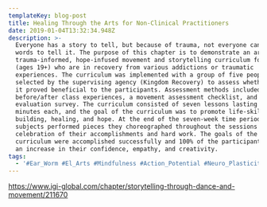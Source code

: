 ```yaml
---
templateKey: blog-post
title: Healing Through the Arts for Non-Clinical Practitioners
date: 2019-01-04T13:32:34.948Z
description: >-
  Everyone has a story to tell, but because of trauma, not everyone can use
  words to tell it. The purpose of this chapter is to demonstrate an arts-based,
  trauma-informed, hope-infused movement and storytelling curriculum for adults
  (ages 19+) who are in recovery from various addictions or traumatic
  experiences. The curriculum was implemented with a group of five people
  selected by the supervising agency (Kingdom Recovery) to assess whether or not
  it proved beneficial to the participants. Assessment methods included
  before/after class experiences, a movement assessment checklist, and an
  evaluation survey. The curriculum consisted of seven lessons lasting 90
  minutes each, and the goal of the curriculum was to promote life-skill
  building, healing, and hope. At the end of the seven-week time period,
  subjects performed pieces they choreographed throughout the sessions as a
  celebration of their accomplishments and hard work. The goals of the
  curriculum were accomplished successfully and 100% of the participants noticed
  an increase in their confidence, empathy, and creativity.
tags:
  - '#Ear_Worm #El_Arts #Mindfulness #Action_Potential #Neuro_Plasticity'
---
```

<https://www.igi-global.com/chapter/storytelling-through-dance-and-movement/211670>
